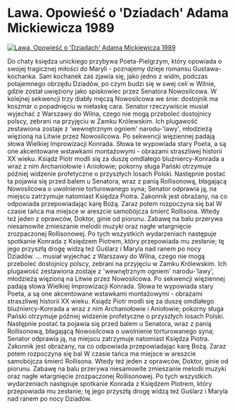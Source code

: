 Lawa. Opowieść o 'Dziadach' Adama Mickiewicza 1989 
=============
[![Lawa. Opowieść o 'Dziadach' Adama Mickiewicza 1989 ](http://vidos.pl/images/player.gif)](http://vidos.pl/lawa-opowiesc-o-dziadach-adama-mickiewicza-1989)

 Do chaty księdza unickiego przybywa Poeta-Pielgrzym, który opowiada o swojej tragicznej miłości do Maryli - poznajemy dzieje romansu Gustawa-kochanka. Sam kochanek zaś zjawia się, jako jedno z widm, podczas potajemnego obrzędu Dziadów, po czym budzi się w swej celi w Wilnie, gdzie został uwięziony jako spiskowiec przez Senatora Nowosilcowa. W kolejnej sekwencji trzy diabły męczą Nowosilcowa we śnie: dostojnik ma koszmar o popadnięciu w niełaskę cara. Senator rzeczywiście musiał wyjechać z Warszawy do Wilna, czego nie mogą przeboleć dostojnicy polscy, zebrani na przyjęciu w Zamku Królewskim. Ich plugawość zestawiona zostaje z 'wewnętrznym ogniem' narodu-'lawy', młodzieżą więzioną na Litwie przez Nowosilcowa. Po sekwencji więziennej padają słowa Wielkiej Improwizacji Konrada. Słowa te wypowiada stary Poeta, a są one akcentowane wstawkami montażowymi - obrazami straszliwej historii XX wieku. Ksiądz Piotr modli się za duszę omdlałego bluźniercy-Konrada a wraz z nim Archaniołowie i Aniołowie; pokorny sługa Pański otrzymuje później widzenie profetyczne o przyszłych losach Polski. Następnie postać ta pojawia się przed balem u Senatora, wraz z panią Rollisonową, błagającą Nowosilcowa o uwolnienie torturowanego syna; Senator odprawia ją, na miejscu zatrzymuje natomiast Księdza Piotra. Zakonnik jest obrażany, na co odpowiada przepowiadając karę Bożą. Zaraz potem rozpoczyna się bal W czasie tańca ma miejsce w areszcie samobójcza śmierć Rollisona. Wtedy też jeden z oprawców, Doktor, ginie od piorunu. Zabawę na balu przerywa niesamowite zmieszanie melodii muzyki oraz nagłe wtargnięcie zrozpaczonej Rollisonowej. Po tych wszystkich wydarzeniach następuje spotkanie Konrada z Księdzem Piotrem, który przepowiada mu zesłanie; tę jego przyszłą drogę widzą też Guślarz i Maryla nad ranem po nocy Dziadów.   ... musiał wyjechać z Warszawy do Wilna, czego nie mogą przeboleć dostojnicy polscy, zebrani na przyjęciu w Zamku Królewskim. Ich plugawość zestawiona zostaje z 'wewnętrznym ogniem' narodu-'lawy', młodzieżą więzioną na Litwie przez Nowosilcowa. Po sekwencji więziennej padają słowa Wielkiej Improwizacji Konrada. Słowa te wypowiada stary Poeta, a są one akcentowane wstawkami montażowymi - obrazami straszliwej historii XX wieku. Ksiądz Piotr modli się za duszę omdlałego bluźniercy-Konrada a wraz z nim Archaniołowie i Aniołowie; pokorny sługa Pański otrzymuje później widzenie profetyczne o przyszłych losach Polski. Następnie postać ta pojawia się przed balem u Senatora, wraz z panią Rollisonową, błagającą Nowosilcowa o uwolnienie torturowanego syna; Senator odprawia ją, na miejscu zatrzymuje natomiast Księdza Piotra. Zakonnik jest obrażany, na co odpowiada przepowiadając karę Bożą. Zaraz potem rozpoczyna się bal W czasie tańca ma miejsce w areszcie samobójcza śmierć Rollisona. Wtedy też jeden z oprawców, Doktor, ginie od piorunu. Zabawę na balu przerywa niesamowite zmieszanie melodii muzyki oraz nagłe wtargnięcie zrozpaczonej Rollisonowej. Po tych wszystkich wydarzeniach następuje spotkanie Konrada z Księdzem Piotrem, który przepowiada mu zesłanie; tę jego przyszłą drogę widzą też Guślarz i Maryla nad ranem po nocy Dziadów.
